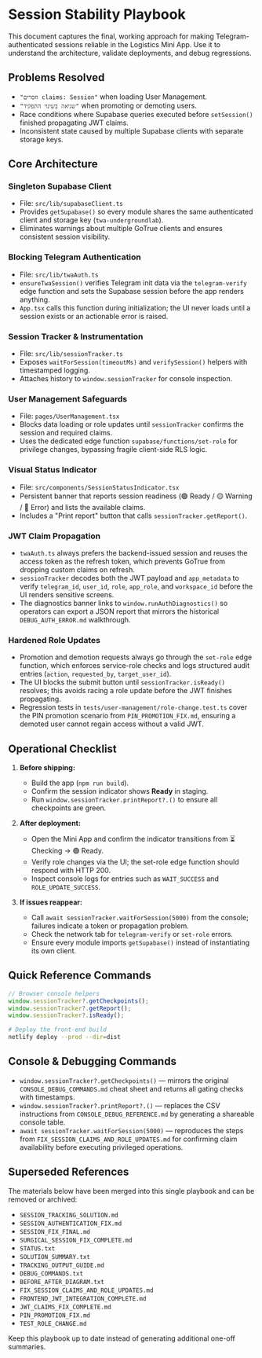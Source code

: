 # Session Stability Playbook

This document captures the final, working approach for making Telegram-authenticated sessions reliable in the Logistics Mini App. Use it to understand the architecture, validate deployments, and debug regressions.

## Problems Resolved

- `"חסרים claims: Session"` when loading User Management.
- `"שגיאה בשינוי התפקיד"` when promoting or demoting users.
- Race conditions where Supabase queries executed before `setSession()` finished propagating JWT claims.
- Inconsistent state caused by multiple Supabase clients with separate storage keys.

## Core Architecture

### Singleton Supabase Client

- File: `src/lib/supabaseClient.ts`
- Provides `getSupabase()` so every module shares the same authenticated client and storage key (`twa-undergroundlab`).
- Eliminates warnings about multiple GoTrue clients and ensures consistent session visibility.

### Blocking Telegram Authentication

- File: `src/lib/twaAuth.ts`
- `ensureTwaSession()` verifies Telegram init data via the `telegram-verify` edge function and sets the Supabase session before the app renders anything.
- `App.tsx` calls this function during initialization; the UI never loads until a session exists or an actionable error is raised.

### Session Tracker & Instrumentation

- File: `src/lib/sessionTracker.ts`
- Exposes `waitForSession(timeoutMs)` and `verifySession()` helpers with timestamped logging.
- Attaches history to `window.sessionTracker` for console inspection.

### User Management Safeguards

- File: `pages/UserManagement.tsx`
- Blocks data loading or role updates until `sessionTracker` confirms the session and required claims.
- Uses the dedicated edge function `supabase/functions/set-role` for privilege changes, bypassing fragile client-side RLS logic.

### Visual Status Indicator

- File: `src/components/SessionStatusIndicator.tsx`
- Persistent banner that reports session readiness (🟢 Ready / 🟡 Warning / 🔴 Error) and lists the available claims.
- Includes a "Print report" button that calls `sessionTracker.getReport()`.

### JWT Claim Propagation

- `twaAuth.ts` always prefers the backend-issued session and reuses the access token as the refresh token, which prevents GoTrue from dropping custom claims on refresh.
- `sessionTracker` decodes both the JWT payload and `app_metadata` to verify `telegram_id`, `user_id`, `role`, `app_role`, and `workspace_id` before the UI renders sensitive screens.
- The diagnostics banner links to `window.runAuthDiagnostics()` so operators can export a JSON report that mirrors the historical `DEBUG_AUTH_ERROR.md` walkthrough.

### Hardened Role Updates

- Promotion and demotion requests always go through the `set-role` edge function, which enforces service-role checks and logs structured audit entries (`action`, `requested_by`, `target_user_id`).
- The UI blocks the submit button until `sessionTracker.isReady()` resolves; this avoids racing a role update before the JWT finishes propagating.
- Regression tests in `tests/user-management/role-change.test.ts` cover the PIN promotion scenario from `PIN_PROMOTION_FIX.md`, ensuring a demoted user cannot regain access without a valid JWT.

## Operational Checklist

1. **Before shipping:**
   - Build the app (`npm run build`).
   - Confirm the session indicator shows **Ready** in staging.
   - Run `window.sessionTracker.printReport?.()` to ensure all checkpoints are green.

2. **After deployment:**
   - Open the Mini App and confirm the indicator transitions from ⏳ Checking → 🟢 Ready.
   - Verify role changes via the UI; the set-role edge function should respond with HTTP 200.
   - Inspect console logs for entries such as `WAIT_SUCCESS` and `ROLE_UPDATE_SUCCESS`.

3. **If issues reappear:**
   - Call `await sessionTracker.waitForSession(5000)` from the console; failures indicate a token or propagation problem.
   - Check the network tab for `telegram-verify` or `set-role` errors.
   - Ensure every module imports `getSupabase()` instead of instantiating its own client.

## Quick Reference Commands

```javascript
// Browser console helpers
window.sessionTracker?.getCheckpoints();
window.sessionTracker?.getReport();
window.sessionTracker?.isReady();
```

```bash
# Deploy the front-end build
netlify deploy --prod --dir=dist
```

## Console & Debugging Commands

- `window.sessionTracker?.getCheckpoints()` — mirrors the original `CONSOLE_DEBUG_COMMANDS.md` cheat sheet and returns all gating checks with timestamps.
- `window.sessionTracker?.printReport?.()` — replaces the CSV instructions from `CONSOLE_DEBUG_REFERENCE.md` by generating a shareable console table.
- `await sessionTracker.waitForSession(5000)` — reproduces the steps from `FIX_SESSION_CLAIMS_AND_ROLE_UPDATES.md` for confirming claim availability before executing privileged operations.

## Superseded References

The materials below have been merged into this single playbook and can be removed or archived:

- `SESSION_TRACKING_SOLUTION.md`
- `SESSION_AUTHENTICATION_FIX.md`
- `SESSION_FIX_FINAL.md`
- `SURGICAL_SESSION_FIX_COMPLETE.md`
- `STATUS.txt`
- `SOLUTION_SUMMARY.txt`
- `TRACKING_OUTPUT_GUIDE.md`
- `DEBUG_COMMANDS.txt`
- `BEFORE_AFTER_DIAGRAM.txt`
- `FIX_SESSION_CLAIMS_AND_ROLE_UPDATES.md`
- `FRONTEND_JWT_INTEGRATION_COMPLETE.md`
- `JWT_CLAIMS_FIX_COMPLETE.md`
- `PIN_PROMOTION_FIX.md`
- `TEST_ROLE_CHANGE.md`

Keep this playbook up to date instead of generating additional one-off summaries.

